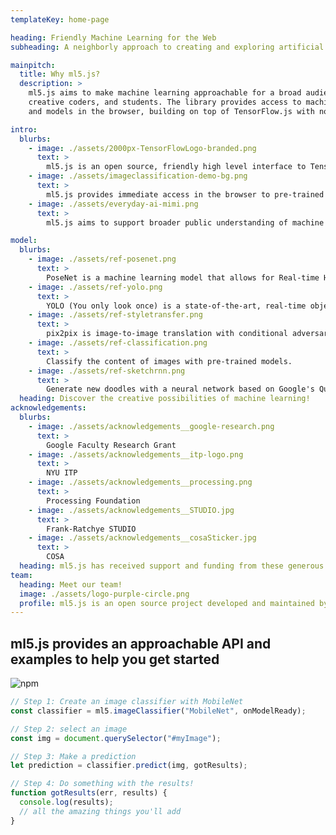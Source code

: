 ```yaml
---
templateKey: home-page

heading: Friendly Machine Learning for the Web
subheading: A neighborly approach to creating and exploring artificial intelligence in the browser.

mainpitch:
  title: Why ml5.js?
  description: >
    ml5.js aims to make machine learning approachable for a broad audience of artists,
    creative coders, and students. The library provides access to machine learning algorithms
    and models in the browser, building on top of TensorFlow.js with no other external dependencies.

intro:
  blurbs:
    - image: ./assets/2000px-TensorFlowLogo-branded.png
      text: >
        ml5.js is an open source, friendly high level interface to TensorFlow.js, a library for handling GPU-accelerated mathematical operations and memory management for machine learning algorithms.
    - image: ./assets/imageclassification-demo-bg.png
      text: >
        ml5.js provides immediate access in the browser to pre-trained models for detecting human poses, generating text, styling an image with another, composing music, pitch detection, and common English language word relationships, and much more.
    - image: ./assets/everyday-ai-mimi.png
      text: >
        ml5.js aims to support broader public understanding of machine learning and foster deeper engagement with ethical computing, responsible data collection, and accessibility and diversity of people and perspectives in technology and the arts.

model:
  blurbs:
    - image: ./assets/ref-posenet.png
      text: >
        PoseNet is a machine learning model that allows for Real-time Human Pose Estimation.
    - image: ./assets/ref-yolo.png
      text: >
        YOLO (You only look once) is a state-of-the-art, real-time object detection and classification system.
    - image: ./assets/ref-styletransfer.png
      text: >
        pix2pix is image-to-image translation with conditional adversarial networks.
    - image: ./assets/ref-classification.png
      text: >
        Classify the content of images with pre-trained models.
    - image: ./assets/ref-sketchrnn.png
      text: >
        Generate new doodles with a neural network based on Google's Quick Draw.
  heading: Discover the creative possibilities of machine learning!
acknowledgements:
  blurbs:
    - image: ./assets/acknowledgements__google-research.png
      text: >
        Google Faculty Research Grant
    - image: ./assets/acknowledgements__itp-logo.png
      text: >
        NYU ITP
    - image: ./assets/acknowledgements__processing.png
      text: >
        Processing Foundation
    - image: ./assets/acknowledgements__STUDIO.jpg
      text: >
        Frank-Ratchye STUDIO
    - image: ./assets/acknowledgements__cosaSticker.jpg
      text: >
        COSA
  heading: ml5.js has received support and funding from these generous folks
team:
  heading: Meet our team!
  image: ./assets/logo-purple-circle.png
  profile: ml5.js is an open source project developed and maintained by NYU's Interactive Telecommunications/Interactive Media Arts program and by artists, designers, students, technologists, and developers from all over the world.
---
```


## ml5.js provides an approachable API and examples to help you get started

![npm](https://img.shields.io/npm/v/ml5?color=%230ace81&label=Latest%20Version)

```javascript
// Step 1: Create an image classifier with MobileNet
const classifier = ml5.imageClassifier("MobileNet", onModelReady);

// Step 2: select an image
const img = document.querySelector("#myImage");

// Step 3: Make a prediction
let prediction = classifier.predict(img, gotResults);

// Step 4: Do something with the results!
function gotResults(err, results) {
  console.log(results);
  // all the amazing things you'll add
}
```
